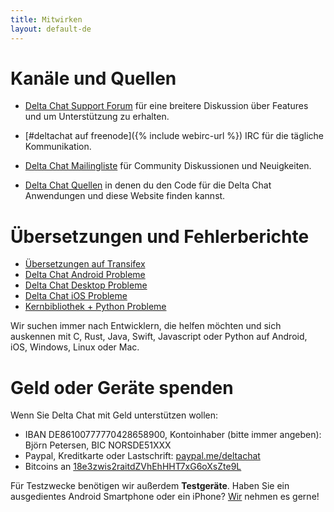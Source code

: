 ```yaml
---
title: Mitwirken
layout: default-de
---
```




<!-- GENERATED FILE -- DO NOT EDIT -->



# Kanäle und Quellen

- [Delta Chat Support Forum](https://support.delta.chat) für eine breitere
Diskussion über Features und um Unterstützung zu erhalten.

- [#deltachat auf freenode]({% include webirc-url %}) IRC für die tägliche Kommunikation.

- [Delta Chat Mailingliste](https://lists.codespeak.net/postorius/lists/delta.codespeak.net/) 
  für Community Diskussionen und Neuigkeiten.

- [Delta Chat Quellen](https://github.com/deltachat/) in denen du
  den Code für die Delta Chat Anwendungen und diese Website finden kannst.

# Übersetzungen und Fehlerberichte

- [Übersetzungen auf Transifex](https://www.transifex.com/delta-chat/public/)
- [Delta Chat Android Probleme](https://github.com/deltachat/deltachat-android/issues)
- [Delta Chat Desktop Probleme](https://github.com/deltachat/deltachat-desktop/issues)
- [Delta Chat iOS Probleme](https://github.com/deltachat/deltachat-ios/issues)
- [Kernbibliothek + Python Probleme](https://github.com/deltachat/deltachat-core/issues)

Wir suchen immer nach Entwicklern, die helfen möchten und sich auskennen mit 
C, Rust, Java, Swift, Javascript oder Python auf Android, iOS, Windows, Linux oder Mac.


# Geld oder Geräte spenden

Wenn Sie Delta Chat mit Geld unterstützen wollen:

- IBAN DE86100777770428658900, Kontoinhaber (bitte immer angeben): Björn Petersen, BIC NORSDE51XXX
- Paypal, Kreditkarte oder Lastschrift: [paypal.me/deltachat](https://paypal.me/deltachat/20)
- Bitcoins an [18e3zwis2raitdZVhEhHHT7xG6oXsZte9L](bitcoin:18e3zwis2raitdZVhEhHHT7xG6oXsZte9L)

Für Testzwecke benötigen wir außerdem **Testgeräte**. Haben Sie ein ausgedientes Android Smartphone oder ein iPhone?
[Wir](imprint) nehmen es gerne!
